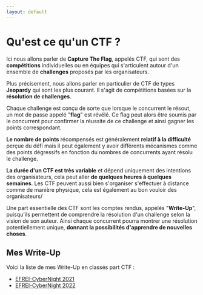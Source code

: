 ```yaml
---
layout: default
---
```



# Qu'est ce qu'un CTF ?

Ici nous allons parler de **Capture The Flag**, appelés CTF, qui sont des **compétitions** individuelles ou en équipes qui s'articulent autour d'un ensemble de **challenges** proposés par les organisateurs.

Plus précisement, nous allons parler en particulier de CTF de types **Jeopardy** qui sont les plus courant. Il s'agit de compétitions basées sur la **résolution de challenges**.

Chaque challenge est conçu de sorte que lorsque le concurrent le résout, un mot de passe appelé "**flag**" est révélé. Ce flag peut alors être soumis par le concurrent pour confirmer la réussite de ce challenge et ainsi gagner les points correspondant.

**Le nombre de points** récompensés est généralement **relatif à la difficulté** perçue du défi mais il peut également y avoir différents mécanismes comme des points dégressifs en fonction du nombres de concurrents ayant résolu le challenge.

**La durée d'un CTF est très variable** et dépend uniquement des intentions des organisateurs, cela peut aller **de quelques heures à quelques semaines**. Les CTF peuvent aussi bien s'organiser s'effectuer à distance comme de manière physique, cela est également au bon vouloir des organisateurs/

Une part essentielle des CTF sont les comptes rendus, appelés "**Write-Up**", puisqu'ils permettent de comprendre la résolution d'un challenge selon la vision de son auteur. Ainsi chaque concurrent pourra montrer une résolution potentiellement unique, **donnant la possibilités d'apprendre de nouvelles choses**.

## Mes Write-Up

Voici la liste de mes Write-Up en classés part CTF :

* [EFREI-CyberNight 2021](/writeups/CYBN_2021)
* [EFREI-CyberNight 2022](/writeups/CYBN_2022)
